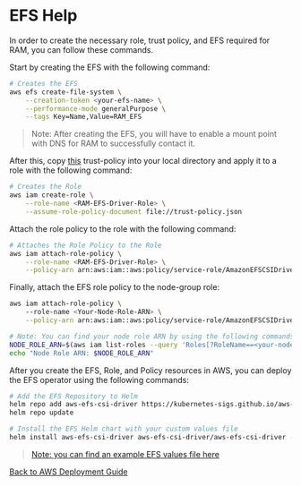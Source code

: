 # EFS Help

In order to create the necessary role, trust policy, and EFS required for RAM, you can follow these commands.

Start by creating the EFS with the following command:

```bash
# Creates the EFS
aws efs create-file-system \
    --creation-token <your-efs-name> \
    --performance-mode generalPurpose \
    --tags Key=Name,Value=RAM_EFS
```

> Note: After creating the EFS, you will have to enable a mount point with DNS for RAM to successfully contact it.

After this, copy [this](../../examples/aws/trust-policy.json) trust-policy into your local directory and apply it to a role with the following command:

```bash
# Creates the Role
aws iam create-role \
    --role-name <RAM-EFS-Driver-Role> \
    --assume-role-policy-document file://trust-policy.json
```

Attach the role policy to the role with the following command:

```bash
# Attaches the Role Policy to the Role
aws iam attach-role-policy \
    --role-name <RAM-EFS-Driver-Role> \
    --policy-arn arn:aws:iam::aws:policy/service-role/AmazonEFSCSIDriverPolicy
```

Finally, attach the EFS role policy to the node-group role:

```bash
aws iam attach-role-policy \ 
    --role-name <Your-Node-Role-ARN> \
    --policy-arn arn:aws:iam::aws:policy/service-role/AmazonEFSCSIDriverPolicy

# Note: You can find your node role ARN by using the following commands
NODE_ROLE_ARN=$(aws iam list-roles --query 'Roles[?RoleName==<your-node-group-name>].Arn' --output text)
echo "Node Role ARN: $NODE_ROLE_ARN"
```

After you create the EFS, Role, and Policy resources in AWS, you can deploy the EFS operator using the following commands:

```bash
# Add the EFS Repository to Helm
helm repo add aws-efs-csi-driver https://kubernetes-sigs.github.io/aws-efs-csi-driver/
helm repo update

# Install the EFS Helm chart with your custom values file
helm install aws-efs-csi-driver aws-efs-csi-driver/aws-efs-csi-driver -n kube-system -f efs-values.yaml
```

> [Note: you can find an example EFS values file here](../../examples/aws/efs.yaml)

[Back to AWS Deployment Guide](../aws-deployment.md#deploy-rds-ssl-certificate)
